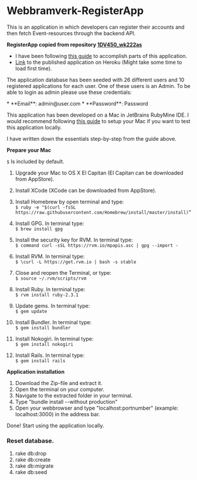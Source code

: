 # Webbramverk-RegisterApp
This is an application in which developers can register their accounts and then fetch Event-resources through the backend API.


**RegisterApp copied from repository [1DV450_wk222as](https://github.com/WictorKihlbaum/1DV450_wk222as)**
* I have been following [this guide](https://www.railstutorial.org/book/frontmatter) to accomplish parts of this application.
* [Link](https://webbramverk-registerapp.herokuapp.com/) to the published application on Heroku (Might take some time to load first time).

<p>
The application database has been seeded with 26 different users and 10 registered applications for each user. One of these users is an Admin. To be able to login as admin please use these credentials:
</p>
* **Email**: admin@user.com
* **Password**: Password


This application has been developed on a Mac in JetBrains RubyMine IDE.
I would recommend following [this guide](http://railsapps.github.io/installrubyonrails-mac.html) to setup your Mac if you want to test this application locally.

I have written down the essentials step-by-step from the guide above.

**Prepare your Mac**

`$` Is included by default.

1. Upgrade your Mac to OS X El Capitan (El Capitan can be downloaded from AppStore).

2. Install XCode (XCode can be downloaded from AppStore).

3. Install Homebrew by open terminal and type:  
 `$ ruby -e "$(curl -fsSL https://raw.githubusercontent.com/Homebrew/install/master/install)”`

4. Install GPG. In terminal type:  
`$ brew install gpg`

5. Install the security key for RVM. In terminal type:  
`$ command curl -sSL https://rvm.io/mpapis.asc | gpg --import -`

6. Install RVM. In terminal type:  
`$ \curl -L https://get.rvm.io | bash -s stable`

7. Close and reopen the Terminal, or type:  
`$ source ~/.rvm/scripts/rvm`

8. Install Ruby. In terminal type:  
`$ rvm install ruby-2.3.1`

9. Update gems. In terminal type:  
`$ gem update`

10. Install Bundler. In terminal type:  
`$ gem install bundler`

11. Install Nokogiri. In terminal type:  
`$ gem install nokogiri`

12. Install Rails. In terminal type:   
`$ gem install rails`

**Application installation**  
1. Download the Zip-file and extract it.  
2. Open the terminal on your computer.   
3. Navigate to the extracted folder in your terminal.   
4. Type "bundle install --without production"   
5. Open your webbrowser and type "localhost:portnumber" (example: localhost:3000) in the address bar.   

Done! Start using the application locally.


### Reset database.
1. rake db:drop
2. rake db:create
3. rake db:migrate
4. rake db:seed
